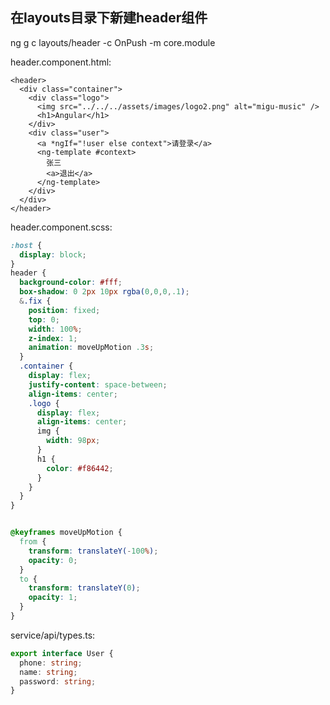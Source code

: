 ## 在layouts目录下新建header组件
ng g c layouts/header -c OnPush -m core.module

header.component.html:
```angular2html
<header>
  <div class="container">
    <div class="logo">
      <img src="../../../assets/images/logo2.png" alt="migu-music" />
      <h1>Angular</h1>
    </div>
    <div class="user">
      <a *ngIf="!user else context">请登录</a>
      <ng-template #context>
        张三
        <a>退出</a>
      </ng-template>
    </div>
  </div>
</header>

```
header.component.scss:
```scss
:host {
  display: block;
}
header {
  background-color: #fff;
  box-shadow: 0 2px 10px rgba(0,0,0,.1);
  &.fix {
    position: fixed;
    top: 0;
    width: 100%;
    z-index: 1;
    animation: moveUpMotion .3s;
  }
  .container {
    display: flex;
    justify-content: space-between;
    align-items: center;
    .logo {
      display: flex;
      align-items: center;
      img {
        width: 98px;
      }
      h1 {
        color: #f86442;
      }
    }
  }
}


@keyframes moveUpMotion {
  from {
    transform: translateY(-100%);
    opacity: 0;
  }
  to {
    transform: translateY(0);
    opacity: 1;
  }
}

```

service/api/types.ts:
```typescript
export interface User {
  phone: string;
  name: string;
  password: string;
}
```
